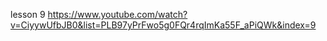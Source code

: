 lesson 9
https://www.youtube.com/watch?v=CiyywUfbJB0&list=PLB97yPrFwo5g0FQr4rqImKa55F_aPiQWk&index=9